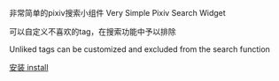 非常简单的pixiv搜索小组件 Very Simple Pixiv Search Widget

可以自定义不喜欢的tag，在搜索功能中予以排除

Unliked tags can be customized and excluded from the search function

[安装 install](https://github.com/wuyilingwei/YigerenUserScript/raw/main/userjs/pixiv/TagModifier.user.js)

